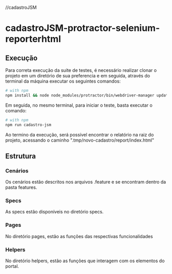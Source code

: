 //cadastroJSM
# cadastroJSM-protractor-selenium-reporterhtml

## Execução
Para correta execução da suite de testes, é necessário realizar clonar o projeto em um diretório de sua preferencia e em seguida, através do terminal da máquina executar os seguintes comandos:

```bash
# with npm
npm install && node node_modules/protractor/bin/webdriver-manager update
```

Em seguida, no mesmo terminal, para iniciar o teste, basta executar o comando:

```bash
# with npm
npm run cadastro-jsm
```

Ao termino da execução, será possível encontrar o relatório na raiz do projeto, acessando o caminho ".tmp/novo-cadastro/report/index.html"

## Estrutura

### Cenários
Os cenários estão descritos nos arquivos .feature e se encontram dentro da pasta features.

### Specs
As specs estão disponíveis no diretório specs.

### Pages
No diretório pages, estão as funções das respectivas funcionalidades

### Helpers
No diretório helpers, estão as funções que interagem com os elementos do portal.
